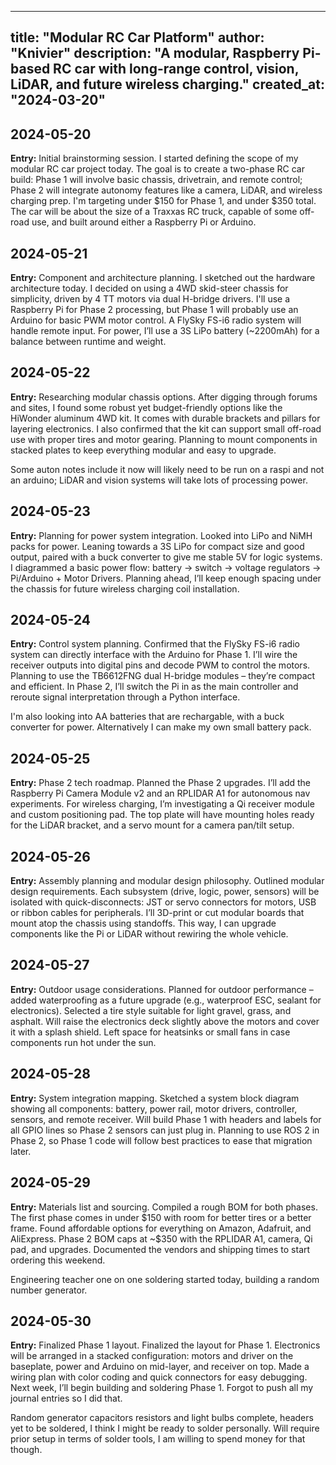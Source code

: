 ---

title: "Modular RC Car Platform"
author: "Knivier"
description: "A modular, Raspberry Pi-based RC car with long-range control, vision, LiDAR, and future wireless charging."
created\_at: "2024-03-20"
-------------------------

## 2024-05-20

**Entry:** Initial brainstorming session.
I started defining the scope of my modular RC car project today. The goal is to create a two-phase RC car build: Phase 1 will involve basic chassis, drivetrain, and remote control; Phase 2 will integrate autonomy features like a camera, LiDAR, and wireless charging prep. I'm targeting under \$150 for Phase 1, and under \$350 total. The car will be about the size of a Traxxas RC truck, capable of some off-road use, and built around either a Raspberry Pi or Arduino.

## 2024-05-21

**Entry:** Component and architecture planning.
I sketched out the hardware architecture today. I decided on using a 4WD skid-steer chassis for simplicity, driven by 4 TT motors via dual H-bridge drivers. I'll use a Raspberry Pi for Phase 2 processing, but Phase 1 will probably use an Arduino for basic PWM motor control. A FlySky FS-i6 radio system will handle remote input. For power, I’ll use a 3S LiPo battery (\~2200mAh) for a balance between runtime and weight.

## 2024-05-22

**Entry:** Researching modular chassis options.
After digging through forums and sites, I found some robust yet budget-friendly options like the HiWonder aluminum 4WD kit. It comes with durable brackets and pillars for layering electronics. I also confirmed that the kit can support small off-road use with proper tires and motor gearing. Planning to mount components in stacked plates to keep everything modular and easy to upgrade.

Some auton notes include it now will likely need to be run on a raspi and not an arduino; LiDAR and vision systems will take lots of processing power.

## 2024-05-23

**Entry:** Planning for power system integration.
Looked into LiPo and NiMH packs for power. Leaning towards a 3S LiPo for compact size and good output, paired with a buck converter to give me stable 5V for logic systems. I diagrammed a basic power flow: battery → switch → voltage regulators → Pi/Arduino + Motor Drivers. Planning ahead, I’ll keep enough spacing under the chassis for future wireless charging coil installation.

## 2024-05-24

**Entry:** Control system planning.
Confirmed that the FlySky FS-i6 radio system can directly interface with the Arduino for Phase 1. I’ll wire the receiver outputs into digital pins and decode PWM to control the motors. Planning to use the TB6612FNG dual H-bridge modules – they’re compact and efficient. In Phase 2, I’ll switch the Pi in as the main controller and reroute signal interpretation through a Python interface.

I'm also looking into AA batteries that are rechargable, with a buck converter for power. Alternatively I can make my own small battery pack.
## 2024-05-25

**Entry:** Phase 2 tech roadmap.
Planned the Phase 2 upgrades. I’ll add the Raspberry Pi Camera Module v2 and an RPLIDAR A1 for autonomous nav experiments. For wireless charging, I’m investigating a Qi receiver module and custom positioning pad. The top plate will have mounting holes ready for the LiDAR bracket, and a servo mount for a camera pan/tilt setup.

## 2024-05-26

**Entry:** Assembly planning and modular design philosophy.
Outlined modular design requirements. Each subsystem (drive, logic, power, sensors) will be isolated with quick-disconnects: JST or servo connectors for motors, USB or ribbon cables for peripherals. I’ll 3D-print or cut modular boards that mount atop the chassis using standoffs. This way, I can upgrade components like the Pi or LiDAR without rewiring the whole vehicle.

## 2024-05-27

**Entry:** Outdoor usage considerations.
Planned for outdoor performance – added waterproofing as a future upgrade (e.g., waterproof ESC, sealant for electronics). Selected a tire style suitable for light gravel, grass, and asphalt. Will raise the electronics deck slightly above the motors and cover it with a splash shield. Left space for heatsinks or small fans in case components run hot under the sun.

## 2024-05-28

**Entry:** System integration mapping.
Sketched a system block diagram showing all components: battery, power rail, motor drivers, controller, sensors, and remote receiver. Will build Phase 1 with headers and labels for all GPIO lines so Phase 2 sensors can just plug in. Planning to use ROS 2 in Phase 2, so Phase 1 code will follow best practices to ease that migration later.

## 2024-05-29

**Entry:** Materials list and sourcing.
Compiled a rough BOM for both phases. The first phase comes in under \$150 with room for better tires or a better frame. Found affordable options for everything on Amazon, Adafruit, and AliExpress. Phase 2 BOM caps at \~\$350 with the RPLIDAR A1, camera, Qi pad, and upgrades. Documented the vendors and shipping times to start ordering this weekend.

Engineering teacher one on one soldering started today, building a random number generator.
## 2024-05-30

**Entry:** Finalized Phase 1 layout.
Finalized the layout for Phase 1. Electronics will be arranged in a stacked configuration: motors and driver on the baseplate, power and Arduino on mid-layer, and receiver on top. Made a wiring plan with color coding and quick connectors for easy debugging. Next week, I’ll begin building and soldering Phase 1. Forgot to push all my journal entries so I did that. 

Random generator capacitors resistors and light bulbs complete, headers yet to be soldered, I think I might be ready to solder personally. Will require prior setup in terms of solder tools, I am willing to spend money for that though.
